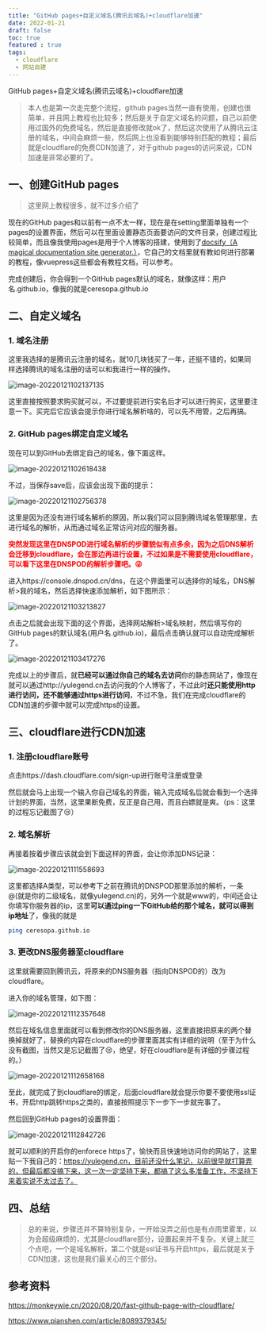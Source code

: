 ```yaml
---
title: "GitHub pages+自定义域名(腾讯云域名)+cloudflare加速"
date: 2022-01-21
draft: false
toc: true
featured : true
tags:
  - cloudflare
  - 网站自建
---
```


GitHub pages+自定义域名(腾讯云域名)+cloudflare加速

<!--more-->

> 本人也是第一次走完整个流程，github pages当然一直有使用，创建也很简单，并且网上教程也比较多；然后是关于自定义域名的问题，自己以前使用过国外的免费域名，然后是直接修改就ok了，然后这次使用了从腾讯云注册的域名，中间会麻烦一些，然后网上也没看到能够特别匹配的教程；最后就是cloudflare的免费CDN加速了，对于github pages的访问来说，CDN加速是非常必要的了。

## 一、创建GitHub pages

> 这里网上教程很多，就不过多介绍了

现在的GitHub pages和以前有一点不太一样，现在是在setting里面单独有一个pages的设置界面，然后可以在里面设置静态页面要访问的文件目录，创建过程比较简单，而且像我使用pages是用于个人博客的搭建，使用到了[docsify（A magical documentation site generator.）](https://docsify.js.org/#/)，它自己的文档里就有教如何进行部署的教程，像vuepress这些都会有教程文档，可以参考。

完成创建后，你会得到一个GitHub pages默认的域名，就像这样：用户名.github.io，像我的就是ceresopa.github.io

## 二、自定义域名

### 1. 域名注册

这里我选择的是腾讯云注册的域名，就10几块钱买了一年，还挺不错的，如果同样选择腾讯的域名注册的话可以和我进行一样的操作。

![image-20220121102137135](https://cdn.jsdelivr.net/gh/ceresopa/img/img/image-20220121102137135.png)

这里直接按照要求购买就可以，不过要提前进行实名后才可以进行购买，这里要注意一下。买完后它应该会提示你进行域名解析啥的，可以先不用管，之后再搞。

### 2. GitHub pages绑定自定义域名

现在可以到GitHub去绑定自己的域名，像下面这样。

![image-20220121102618438](https://cdn.jsdelivr.net/gh/ceresopa/img/img/image-20220121102618438.png)

不过，当保存save后，应该会出现下面的提示：

![image-20220121102756378](https://cdn.jsdelivr.net/gh/ceresopa/img/img/image-20220121102756378.png)

这里是因为还没有进行域名解析的原因，所以我们可以回到腾讯域名管理那里，去进行域名的解析，从而通过域名正常访问对应的服务器。



**<font color="red">突然发现这里在DNSPOD进行域名解析的步骤貌似有点多余，因为之后DNS解析会迁移到cloudflare，会在那边再进行设置，不过如果是不需要使用cloudflare，可以看下这里在DNSPOD的解析步骤吧。:stuck_out_tongue_winking_eye:</font>**



进入https://console.dnspod.cn/dns，在这个界面里可以选择你的域名，DNS解析>我的域名，然后选择快速添加解析，如下图所示：

![image-20220121103213827](https://cdn.jsdelivr.net/gh/ceresopa/img/img/image-20220121103213827.png)

点击之后就会出现下面的这个界面，选择网站解析>域名映射，然后填写你的GitHub pages的默认域名(用户名.github.io)，最后点击确认就可以自动完成解析了。

![image-20220121103417276](https://cdn.jsdelivr.net/gh/ceresopa/img/img/image-20220121103417276.png)

完成以上的步骤后，就**已经可以通过你自己的域名去访问**你的静态网站了，像现在就可以通过http://yulegend.cn去访问我的个人博客了，不过此时**还只能使用http进行访问，还不能够通过https进行访问**，不过不急，我们在完成cloudflare的CDN加速的步骤中就可以完成https的设置。

## 三、cloudflare进行CDN加速

### 1. 注册cloudflare账号

点击https://dash.cloudflare.com/sign-up进行账号注册或登录

然后就会马上出现一个输入你自己域名的界面，输入完成域名后就会看到一个选择计划的界面，当然，这里果断免费，反正是自己用，而且白嫖就是爽。（ps：这里的过程忘记截图了:cry:）

### 2. 域名解析

再接着按着步骤应该就会到下面这样的界面，会让你添加DNS记录：

![image-20220121111558693](https://cdn.jsdelivr.net/gh/ceresopa/img/img/image-20220121111558693.png)

这里都选择A类型，可以参考下之前在腾讯的DNSPOD那里添加的解析，一条@(就是你的二级域名，就像yulegend.cn)的，另外一个就是www的，中间还会让你填写你服务器的ip，这里**可以通过ping一下GitHub给的那个域名，就可以得到ip地址**了，像我的就是

```bash
ping ceresopa.github.io
```

### 3. 更改DNS服务器至cloudflare

这里就需要回到腾讯云，将原来的DNS服务器（指向DNSPOD的）改为cloudflare。

进入你的域名管理，如下图：

![image-20220121112357648](https://cdn.jsdelivr.net/gh/ceresopa/img/img/image-20220121112357648.png)

然后在域名信息里面就可以看到修改你的DNS服务器，这里直接把原来的两个替换掉就好了，替换的内容在cloudflare的步骤里面其实有详细的说明（至于为什么没有截图，当然又是忘记截图了:cry:，绝望，好在cloudflare是有详细的步骤过程的。）

![image-20220121112658168](https://cdn.jsdelivr.net/gh/ceresopa/img/img/image-20220121112658168.png)

至此，就完成了到cloudflare的绑定，后面cloudflare就会提示你要不要使用ssl证书，开启http跳转https之类的，直接按照提示下一步下一步就完事了。

然后回到GitHub pages的设置界面：

![image-20220121112842726](https://cdn.jsdelivr.net/gh/ceresopa/img/img/image-20220121112842726.png)

就可以顺利的开启你的enforece https了，愉快而且快速地访问你的网站了，这里贴一下我自己的：https://yulegend.cn，目前还没什么笔记，以前很早就打算弄的，但最后都没搞下来，这一次一定坚持下来，都搞了这么多准备工作，不坚持下来着实说不太过去了。

## 四、总结

> 总的来说，步骤还并不算特别复杂，一开始没弄之前也是有点雨里雾里，以为会超级麻烦的，尤其是cloudflare部分，设置起来并不复杂。关键上就三个点吧，一个是域名解析，第二个就是ssl证书与开启https，最后就是关于CDN加速，这也是我们最关心的三个部分。

## 参考资料

https://monkeywie.cn/2020/08/20/fast-github-page-with-cloudflare/

https://www.pianshen.com/article/8089379345/

